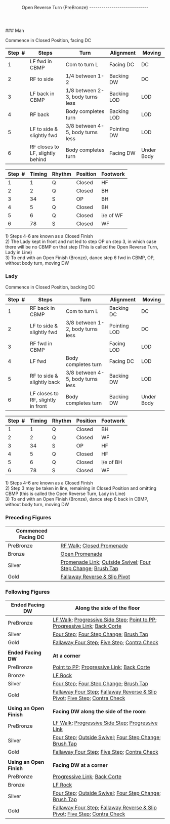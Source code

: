 <header>Open Reverse Turn (PreBronze)
-----------------------------

 </header>### Man

Commence in Closed Position, facing DC

 | **Step<span style="color:white">\_</span>\#** | **Steps** | **Turn** | **Alignment** | **Moving** |
|---|---|---|---|---|
| 1 | LF fwd in CBMP | Com to turn L | Facing DC | DC |
| 2 | RF to side | 1/4 between 1-2 | Backing DW | DC |
| 3 | LF back in CBMP | 1/8 between 2-3, body turns less | Backing LOD | LOD |
| 4 | RF back | Body completes turn | Backing LOD | LOD |
| 5 | LF to side &amp; slightly fwd | 3/8 between 4-5, body turns less | Pointing DW | LOD |
| 6 | RF closes to LF, slightly behind | Body completes turn | Facing DW | Under Body |

 | **Step<span style="color:white">\_</span>\#** | **Timing** | **Rhythm** | **Position** | **Footwork** |
|---|---|---|---|---|
| 1 | 1 | Q | Closed | HF |
| 2 | 2 | Q | Closed | BH |
| 3 | 34 | S | OP | BH |
| 4 | 5 | Q | Closed | BH |
| 5 | 6 | Q | Closed | i/e of WF |
| 6 | 78 | S | Closed | WF |

1\) Steps 4-6 are known as a Closed Finish  
 2) The Lady kept in front and not led to step OP on step 3, in which case there will be no CBMP on that step (This is called the Open Reverse Turn, Lady in Line)  
 3) To end with an Open Finish (Bronze), dance step 6 fwd in CBMP, OP, without body turn, moving DW

### Lady

Commence in Closed Position, backing DC

 | **Step<span style="color:white">\_</span>\#** | **Steps** | **Turn** | **Alignment** | **Moving** |
|---|---|---|---|---|
| 1 | RF back in CBMP | Com to turn L | Backing DC | DC |
| 2 | LF to side &amp; slightly fwd | 3/8 between 1-2, body turns less | Pointing LOD | DC |
| 3 | RF fwd in CBMP |  | Facing LOD | LOD |
| 4 | LF fwd | Body completes turn | Facing DC | LOD |
| 5 | RF to side &amp; slightly back | 3/8 between 4-5, body turns less | Backing DW | LOD |
| 6 | LF closes to RF, slightly in front | Body completes turn | Backing DW | Under Body |

 | **Step<span style="color:white">\_</span>\#** | **Timing** | **Rhythm** | **Position** | **Footwork** |
|---|---|---|---|---|
| 1 | 1 | Q | Closed | BH |
| 2 | 2 | Q | Closed | WF |
| 3 | 34 | S | OP | HF |
| 4 | 5 | Q | Closed | HF |
| 5 | 6 | Q | Closed | i/e of BH |
| 6 | 78 | S | Closed | WF |

1\) Steps 4-6 are known as a Closed Finish  
 2) Step 3 may be taken in line, remaining in Closed Position and omitting CBMP (this is called the Open Reverse Turn, Lady in Line)  
 3) To end with an Open Finish (Bronze), dance step 6 back in CBMP, without body turn, moving DW

### Preceding Figures

 | **Commenced Facing DC** |  |
|---|---|
| PreBronze | [RF Walk](walk_RF.md); [Closed Promenade](closed_promenade.md) |
| Bronze | [Open Promenade](open_promenade.md) |
| Silver | [Promenade Link](promenade_link.md); [Outside Swivel](outside_swivel.md); [Four Step Change](four_step_change.md); [Brush Tap](brush_tap.md) |
| Gold | [Fallaway Reverse &amp; Slip Pivot](fallaway_reverse.md) |

### Following Figures

 | **Ended Facing DW** | **Along the side of the floor** |
|---|---|
| PreBronze | [LF Walk](walk_LF.md); [Progressive Side Step](side_step.md); [Point to PP](point_to_pp.md); [Progressive Link](progressive_link.md); [Back Corte](corte.md) |
| Silver | [Four Step](four_step.md); [Four Step Change](four_step_change.md); [Brush Tap](brush_tap.md) |
| Gold | [Fallaway Four Step](fallaway_four_step.md); [Five Step](five_step.md); [Contra Check](contra_check.md) |
|  |  |
| **Ended Facing DW** | **At a corner** |
| PreBronze | [Point to PP](point_to_pp.md); [Progressive Link](progressive_link.md); [Back Corte](corte.md) |
| Bronze | [LF Rock](rock_LF.md) |
| Silver | [Four Step](four_step.md); [Four Step Change](four_step_change.md); [Brush Tap](brush_tap.md) |
| Gold | [Fallaway Four Step](fallaway_four_step.md); [Fallaway Reverse &amp; Slip Pivot](fallaway_reverse.md); [Five Step](five_step.md); [Contra Check](contra_check.md) |
|  |  |
| **Using an Open Finish** | **Facing DW along the side of the room** |
| PreBronze | [LF Walk](walk_LF.md); [Progressive Side Step](side_step.md); [Progressive Link](progressive_link.md) |
| Silver | [Four Step](four_step.md); [Outside Swivel](outside_swivel.md); [Four Step Change](four_step_change.md); [Brush Tap](brush_tap.md) |
| Gold | [Fallaway Four Step](fallaway_four_step.md); [Five Step](five_step.md); [Contra Check](contra_check.md) |
|  |  |
| **Using an Open Finish** | **Facing DW at a corner** |
| PreBronze | [Progressive Link](progressive_link.md); [Back Corte](corte.md) |
| Bronze | [LF Rock](rock_LF.md) |
| Silver | [Four Step](four_step.md); [Outside Swivel](outside_swivel.md); [Four Step Change](four_step_change.md); [Brush Tap](brush_tap.md) |
| Gold | [Fallaway Four Step](fallaway_four_step.md); [Fallaway Reverse &amp; Slip Pivot](fallaway_reverse.md); [Five Step](five_step.md); [Contra Check](contra_check.md) |